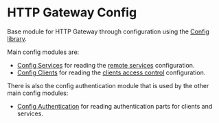 HTTP Gateway Config
===================
Base module for HTTP Gateway through configuration using the [Config library](https://github.com/lightbend/config).

Main config modules are:
- [Config Services](../config-services/) for reading the [remote services](../#remote-services) configuration.
- [Config Clients](../config-clients/) for reading the [clients access control](../#client-access-control) configuration.

There is also the config authentication module that is used by the other main config modules:
- [Config Authentication](../config-auth/) for reading authentication parts for clients and services.
